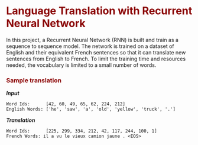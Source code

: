# <span style="color:darkred"> Language Translation with Recurrent Neural Network </span>
In this project, a Recurrent Neural Network (RNN) is built and train as a sequence to sequence model. 
The network is trained on a dataset of English and their equivalent French sentences so that it can translate 
new sentences from English to French. 
To limit the training time and resources needed, the vocabulary is limited to a small number of words.

### <span style="color:darkred"> Sample translation </span>
_**Input**_ 

    Word Ids:      [42, 60, 49, 65, 62, 224, 212]
    English Words: ['he', 'saw', 'a', 'old', 'yellow', 'truck', '.']

_**Translation**_

    Word Ids:      [225, 299, 334, 212, 42, 117, 244, 100, 1]
    French Words: il a vu le vieux camion jaune . <EOS>
